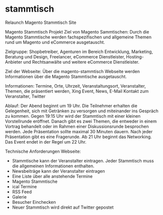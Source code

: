# stammtisch
Relaunch Magento Stammtisch Site

Magento Stammtisch Projekt
Ziel von Magento Sammtischen: Durch die Magento Stammtische werden fachspezifischen und allgemeine Themen rund um Magento und eCommerce ausgetauscht.

Zielgruppe: Shopbetreiber, Agenturen im Bereich Entwicklung, Marketing, Beratung und Design, Freelancer, eCommerce Dienstleister, Hosting-Anbieter und Rechtsanwälte und weitere eCommerce Dienstleister.

Ziel der Webseite: Über die magento-stammtisch Webseite werden Informationen über die Magento Stammtische ausgetauscht. 

Informationen: Termine, Orte, Uhrzeit, Veranstaltungsort, Veranstalter, Themen, die präsentiert werden, Xing Event,  News, E-Mail Kontakt zum Veranstalter, Twitter

Ablauf:
Der Abend beginnt um 19 Uhr. Die Teilnehmer erhalten die Gelegenheit, sich mit Getränken zu versorgen und miteinander ins Gespräch zu kommen. Gegen 19:15 Uhr wird der Stammtisch mit einer kleinen Vorstellrunde eröffnet. Danach gibt es zwei Themen, die entweder in einem Vortrag behandelt oder im Rahmen einer Diskussionsrunde besprochen werden. Jede Präsentation sollte maximal 30 Minuten dauern. Nach jeder Präsentation gibt es eine Fragerunde. Ab 21 Uhr beginnt das Networking. Das Event endet in der Regel um 22 Uhr. 

Technische Anforderungen Webseite:
-	Stammtische kann der Veranstalter eintragen. Jeder Stammtisch muss die allgemeinen Informationen enthalten.  
-	Newsbeiträge kann der Veranstalter eintragen
-	Eine Liste über alle anstehende Termine
-	Magento Stammtische 
-	ical Termine
-	RSS Feed
-	Galerie
-	Besucher Einchecken
-	Neuer Stammtisch wird direkt auf Twitter gepostet

